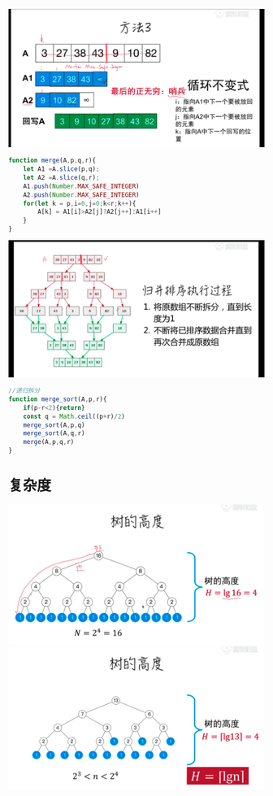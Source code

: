 ![](./img/归并排序.png)

```js
function merge(A,p,q,r){
    let A1 =A.slice(p,q);
    let A2 =A.slice(q,r);
    A1.push(Number.MAX_SAFE_INTEGER)
    A2.push(Number.MAX_SAFE_INTEGER)
    for(let k = p,i=0,j=0;k<r;k++){
        A[k] = A1[i]>A2[j]?A2[j++]:A1[i++]
    }
}
```
![](./img/归并排序2.png )

```js
//递归拆分
function merge_sort(A,p,r){
    if(p-r<2){return}
    const q = Math.ceil((p+r)/2)
    merge_sort(A,p,q)
    merge_sort(A,q,r)
    merge(A,p,q,r)
}
```

# 复杂度
![](./img/归并排序复杂度1.png)
![](./img/归并排序复杂度2.png)